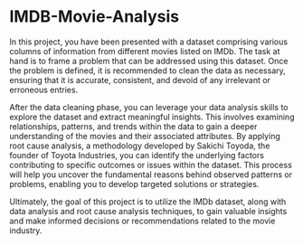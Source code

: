 # IMDB-Movie-Analysis

In this project, you have been presented with a dataset comprising various columns of information from different movies listed on IMDb. The task at hand is to frame a problem that can be addressed using this dataset. Once the problem is defined, it is recommended to clean the data as necessary, ensuring that it is accurate, consistent, and devoid of any irrelevant or erroneous entries.

After the data cleaning phase, you can leverage your data analysis skills to explore the dataset and extract meaningful insights. This involves examining relationships, patterns, and trends within the data to gain a deeper understanding of the movies and their associated attributes. By applying root cause analysis, a methodology developed by Sakichi Toyoda, the founder of Toyota Industries, you can identify the underlying factors contributing to specific outcomes or issues within the dataset. This process will help you uncover the fundamental reasons behind observed patterns or problems, enabling you to develop targeted solutions or strategies.

Ultimately, the goal of this project is to utilize the IMDb dataset, along with data analysis and root cause analysis techniques, to gain valuable insights and make informed decisions or recommendations related to the movie industry.
